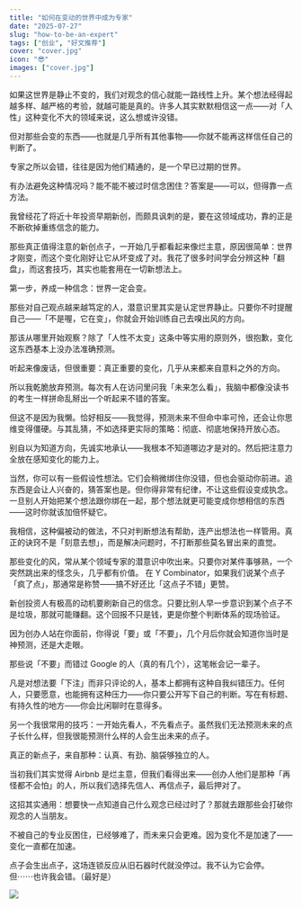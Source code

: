```yaml
---
title: "如何在变动的世界中成为专家"
date: "2025-07-27"
slug: "how-to-be-an-expert"
tags: ["创业", "好文推荐"]
cover: "cover.jpg"
icon: "😎"
images: ["cover.jpg"]
---
```

如果这世界是静止不变的，我们对观念的信心就能一路线性上升。某个想法经得起越多样、越严格的考验，就越可能是真的。许多人其实默默相信这一点——对「人性」这种变化不大的领域来说，这么想或许没错。



但对那些会变的东西——也就是几乎所有其他事物——你就不能再这样信任自己的判断了。



专家之所以会错，往往是因为他们精通的，是一个早已过期的世界。



有办法避免这种情况吗？能不能不被过时信念困住？答案是——可以，但得靠一点方法。



我曾经花了将近十年投资早期新创，而颇具讽刺的是，要在这领域成功，靠的正是不断砍掉重练信念的能力。



那些真正值得注意的新创点子，一开始几乎都看起来像烂主意，原因很简单：世界才刚变，而这个变化刚好让它从坏变成了对。我花了很多时间学会分辨这种「翻盘」，而这套技巧，其实也能套用在一切新想法上。



第一步，养成一种信念：世界一定会变。



那些对自己观点越来越笃定的人，潜意识里其实是认定世界静止。只要你不时提醒自己——「不是喔，它在变」，你就会开始训练自己去嗅出风的方向。



那该从哪里开始观察？除了「人性不太变」这条中等实用的原则外，很抱歉，变化这东西基本上没办法准确预测。



听起来像废话，但很重要：真正重要的变化，几乎从来都来自意料之外的方向。



所以我乾脆放弃预测。每次有人在访问里问我「未来怎么看」，我脑中都像没读书的考生一样拼命乱掰出一个听起来不错的答案。



但这不是因为我懒。恰好相反——我觉得，预测未来不但命中率可怜，还会让你思维变得僵硬。与其乱猜，不如选择更实际的策略：彻底、彻底地保持开放心态。



别自以为知道方向，先诚实地承认——我根本不知道哪边才是对的。然后把注意力全放在感知变化的能力上。



当然，你可以有一些假设性想法。它们会稍微绑住你没错，但也会驱动你前进。追东西是会让人兴奋的，猜答案也是。但你得非常有纪律，不让这些假设变成执念。
一旦别人开始把某个想法跟你绑在一起，那个想法就更可能变成你想相信的东西——这时你就该加倍怀疑它。



我相信，这种偏被动的做法，不只对判断想法有帮助，连产出想法也一样管用。真正的诀窍不是「刻意去想」，而是解决问题时，不打断那些莫名冒出来的直觉。



那些变化的风，常从某个领域专家的潜意识中吹出来。只要你对某件事够熟，一个突然跳出来的怪念头，几乎都有价值。
在 Y Combinator，如果我们说某个点子「疯了点」，那通常是称赞——搞不好还比「这点子不错」更赞。



新创投资人有极高的动机要刷新自己的信念。只要比别人早一步意识到某个点子不是垃圾，那就可能赚翻。这个回报不只是钱，更是你整个判断体系的现场验证。



因为创办人站在你面前，你得说「要」或「不要」，几个月后你就会知道你当时是神预测，还是大走眼。



那些说「不要」而错过 Google 的人（真的有几个），这笔帐会记一辈子。



凡是对想法要「下注」而非只评论的人，基本上都拥有这种自我纠错压力。任何人，只要愿意，也能拥有这种压力——你只要公开写下自己的判断。写在有标题、有持久性的地方——你会比闲聊时在意得多。



另一个我很常用的技巧：一开始先看人，不先看点子。虽然我们无法预测未来的点子长什么样，但我很能预测什么样的人会生出未来的点子。



真正的新点子，来自那种：认真、有劲、脑袋够独立的人。



当初我们其实觉得 Airbnb 是烂主意，但我们看得出来——创办人他们是那种「再怪都不会怕」的人，所以我们选择先信人、再信点子，最后押对了。



这招其实通用：想要快一点知道自己什么观念已经过时了？那就去跟那些会打破你观念的人当朋友。



不被自己的专业反困住，已经够难了，而未来只会更难。因为变化不是加速了——变化一直都在加速。



点子会生出点子，这场连锁反应从旧石器时代就没停过。我不认为它会停。
但⋯⋯也许我会错。（最好是）




![](https://prod-files-secure.s3.us-west-2.amazonaws.com/112d0858-5090-4d34-a606-b75eb8d65fd2/46476355-9cf3-4e99-9b7a-3531bc426380/1000202064.png?X-Amz-Algorithm=AWS4-HMAC-SHA256&X-Amz-Content-Sha256=UNSIGNED-PAYLOAD&X-Amz-Credential=ASIAZI2LB4662X4Z3BCV%2F20250907%2Fus-west-2%2Fs3%2Faws4_request&X-Amz-Date=20250907T181525Z&X-Amz-Expires=3600&X-Amz-Security-Token=IQoJb3JpZ2luX2VjEEIaCXVzLXdlc3QtMiJGMEQCIHkl79bf81ekLpHJPfgoceKZt%2BNOgYhFq70UyA%2Fdj3%2BzAiB%2FH2SP24GAe7Bzkf4tMAloygTmHwoifT4p9V%2B7JLnVTyqIBAir%2F%2F%2F%2F%2F%2F%2F%2F%2F%2F8BEAAaDDYzNzQyMzE4MzgwNSIMh%2BQ7ZrdXc6ZU3thiKtwDdIyCdXT9B6bFuAeN3inZm1GVC9rfgPN%2BQ6mNod7zX0xeQH%2FhdDpDS3Y4a8ZvHUf%2B8L%2FzKSzD4WH45W7OnuQSIlXtPVIgWzXAC%2Fl11TYe82UKDkOOj8650YSNk7HhvjGdWk8tB54cFYs1dWAKskqvBWAUAaBNhlHyt09VKYZLBR4VZ%2Bf5uNkQ91pmcYEM%2BC6t%2BcrsiXgzVp1yVCLu0N0JUGvDvygVA8bP5XQrp8Vfznj4%2B4%2BOZQ5ID6Lq38OXNScdEXxUOZZdt9LsPj0muQCh6GUApAxosnpCArytPpSd3pCxHuK2JvQYAVX43T9gTcS1NOe%2BXhsqY82rpIb2o8VTqhqmLUgFcI1JT3ATR9HPJrA6fqQQ%2BG1E%2FVcYbp5MVuSssxb62HXqSBSkuGGaQX%2FTGFOkquwR0MfaCz9jXgLPuMMFWjwU8lp1AZfhCE2XEgZwoeIUK7KeCZdLFQ90JdFxaxnaP4RX94Vm2%2BvlGPnrlVRQ%2FLdT6lVwmFgfJDx%2BdGJs5mchMPXXDd6BNP7fxVqT8C4w2Cb8QQRHeB64RlfBym3RbrvcgsuaZ7TqskyUCA2Ed6FSBSemlheLu%2FffudXCA7GR8LhbtWKFXni4%2Fi59dXGTc6YhJknrhvea%2FsEwzIH3xQY6pgHvBFIt%2BtUvY29NPJ4Ns%2F6ZfM5pOeDJVQsInFe3HlU6xg4grL1xP%2F2MvXcHwGbG1ijLEqJVNOYNrCcj3O0ZQwNYEu69T6E%2FAPBnfZsDE%2BsWubtiliveaSnuWjz0ByzkV8Kt4BSWALbI09nGqoYBQ62Zx2SpeIzqhoS6T%2Bs3dUugq9bK5yltHvklrIrvXa5sLjFBGHCxh4TrStXyBklEhH2vS1P%2BdqhF&X-Amz-Signature=8f0260a31cceba64294b430b8c141474f669a7893232a2102d3ece8f1b30da07&X-Amz-SignedHeaders=host&x-amz-checksum-mode=ENABLED&x-id=GetObject)

